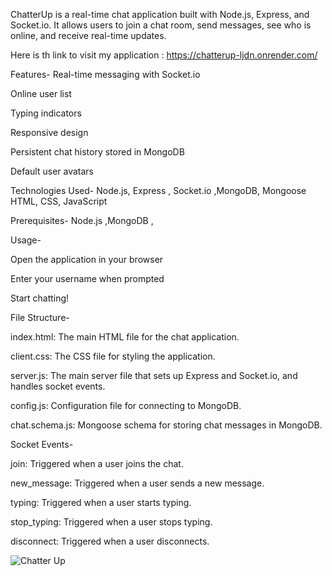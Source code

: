 ChatterUp is a real-time chat application built with Node.js, Express, and Socket.io. It allows users to join a chat room, send messages, see who is online, and receive real-time updates.

Here is th link to visit my application : https://chatterup-ljdn.onrender.com/

Features-
Real-time messaging with Socket.io 

Online user list 

Typing indicators 

Responsive design 

Persistent chat history stored in MongoDB 

Default user avatars

Technologies Used- Node.js, Express , Socket.io ,MongoDB, Mongoose  HTML, CSS, JavaScript

Prerequisites- Node.js ,MongoDB ,


Usage-

Open the application in your browser 

Enter your username when prompted 

Start chatting!

File Structure-

index.html: The main HTML file for the chat application.  

client.css: The CSS file for styling the application.

server.js: The main server file that sets up Express and Socket.io, and handles socket events.

config.js: Configuration file for connecting to MongoDB.

chat.schema.js: Mongoose schema for storing chat messages in MongoDB.

Socket Events-

join: Triggered when a user joins the chat.

new_message: Triggered when a user sends a new message.

typing: Triggered when a user starts typing.

stop_typing: Triggered when a user stops typing.

disconnect: Triggered when a user disconnects.

![Chatter Up](https://github.com/user-attachments/assets/5acd7db2-ceec-4e77-8b87-46dffb583a65)
